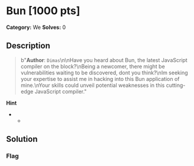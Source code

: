# Bun [1000 pts]

**Category:** We
**Solves:** 0

## Description
>b"**Author**: `Dimas`\n\nHave you heard about Bun, the latest JavaScript compiler on the block?\nBeing a newcomer, there might be vulnerabilities waiting to be discovered, dont you think?\nIm seeking your expertise to assist me in hacking into this Bun application of mine.\nYour skills could unveil potential weaknesses in this cutting-edge JavaScript compiler."

**Hint**
* -

## Solution

### Flag

